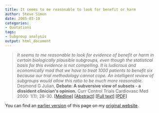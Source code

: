 ```yaml
---
title: It seems to me reasonable to look for benefit or harm
author: Steve Simon
date: 2005-03-10
categories:
- Quotations
tags:
- Subgroup analysis
output: html_document
---
```

> *It seems to me reasonable to look for evidence of benefit or harm in
> certain biologically plausible subgroups, even though the statistical
> basis for this evidence is not compelling. It is ludicrous and
> economically mad that we have to treat 1000 patients to benefit six
> because our trial methodology cannot cope. An intelligent review of
> subgroups would allow this ratio to be much more reasonable.* Desmond
> G Julian, **Debate: A subversive view of subsets - a dissident
> clinician\'s opinion.** Curr Control Trials Cardiovasc Med 2000: 1(1);
> 28-30.
> [\[Medline\]](http://www.ncbi.nlm.nih.gov/entrez/query.fcgi?cmd=Retrieve&db=PubMed&list_uids=11714403&dopt=Abstract)
> [\[Abstract\]](http://cvm.controlled-trials.com/content/1/1/28/abstract)
> [\[Full text\]](http://cvm.controlled-trials.com/content/1/1/28)
> [\[PDF\]](http://cvm.controlled-trials.com/content/pdf/cvm-1-1-028.pdf)

You can find an [earlier version][sim1] of this page on my [original website][sim2].


[sim1]: http://www.pmean.com/05/ItSeemsToMeReasonable.html
[sim2]: http://www.pmean.com/original_site.html
